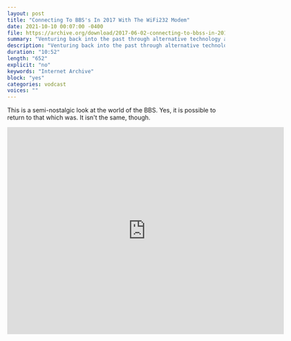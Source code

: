 ```yaml
---
layout: post
title: "Connecting To BBS's In 2017 With The WiFi232 Modem"
date: 2021-10-10 00:07:00 -0400
file: https://archive.org/download/2017-06-02-connecting-to-bbss-in-2017-with-the-wi-fi-232-modem/2017-06-02%20-%20Connecting%20to%20BBS%27s%20in%202017%20with%20the%20WiFi232%20Modem.mp4
summary: "Venturing back into the past through alternative technology arrangements."
description: "Venturing back into the past through alternative technology arrangements."
duration: "10:52"
length: "652"
explicit: "no" 
keywords: "Internet Archive"
block: "yes" 
categories: vodcast
voices: ""
---
```

This is a semi-nostalgic look at the world of the BBS.  Yes, it is possible to return to that which was.  It isn't the same, though.

<iframe src="https://archive.org/embed/2017-06-02-connecting-to-bbss-in-2017-with-the-wi-fi-232-modem" width="640" height="480" frameborder="0" webkitallowfullscreen="true" mozallowfullscreen="true" allowfullscreen></iframe>

